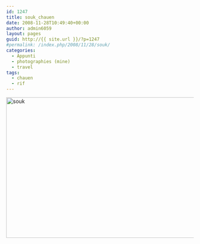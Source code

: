 ```yaml
---
id: 1247
title: souk_chauen
date: 2008-11-28T10:49:40+00:00
author: admin6059
layout: pages
guid: http://{{ site.url }}/?p=1247
#permalink: /index.php/2008/11/28/souk/
categories:
  - Appunti
  - photographies (mine)
  - travel
tags:
  - chauen
  - rif
---
```

<img class="aligncenter wp-image-3922" src="http://{{ site.url }}/wp-content/uploads/2008/11/souk.jpg" alt="souk" width="600" height="378" srcset="http://{{ site.url }}/wp-content/uploads/2008/11/souk.jpg 650w, http://{{ site.url }}/wp-content/uploads/2008/11/souk-300x189.jpg 300w" sizes="(max-width: 600px) 100vw, 600px" />